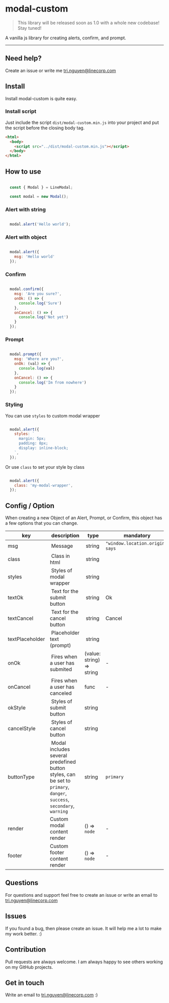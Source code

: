 # modal-custom

> This library will be released soon as 1.0 with a whole new codebase! Stay tuned!

A vanilla js library for creating alerts, confirm, and prompt.

---

## Need help?
Create an issue or write me tri.nguyen@linecorp.com

## Install

Install modal-custom is quite easy.

### Install script

Just include the script `dist/modal-custom.min.js` into your project and put the script before the closing body tag.

``` html
<html>
  <body>
    <script src="../dist/modal-custom.min.js"></script>
  </body>
</html>

```

## How to use

``` javascript

  const { Modal } = LineModal;

  const modal = new Modal();

```

### Alert with string

``` javascript

  modal.alert('Hello world');

```

### Alert with object

``` javascript

  modal.alert({
    msg: 'Hello world'
  });

```

### Confirm

``` javascript

  modal.confirm({
    msg: 'Are you sure?',
    onOk: () => {
      console.log('Sure')
    },
    onCancel: () => {
      console.log('Not yet')
    }
  });

```

### Prompt

``` javascript

  modal.prompt({
    msg: 'Where are you?',
    onOk: (val) => {
      console.log(val)
    },
    onCancel: () => {
      console.log('Im from nowhere')
    }
  });

```

### Styling

You can use `styles` to custom modal wrapper

``` javascript

  modal.alert({
    styles: `
      margin: 5px;
      padding: 8px;
      display: inline-block;
    `,
  });

```

Or use `class` to set your style by class

``` javascript

  modal.alert({
    class: 'my-modal-wrapper',
  });

```

## Config / Option


When creating a new Object of an Alert, Prompt, or Confirm, this object has a few options that you can change.


key | description | type | mandatory|
----|-----------|----|-----|
msg | Message | string | `"window.location.origin" says` |
class | Class in html | string |  |
styles | Styles of modal wrapper | string | |
textOk | Text for the submit button | string | Ok |
textCancel | Text for the cancel button | string | Cancel |
textPlaceholder | Placeholder text (prompt) | string |  |
onOk | Fires when a user has submited | (value: string) => string | - |
onCancel | Fires when a user has canceled | func | - |
okStyle | Styles of submit button | string |  |
cancelStyle | Styles of cancel button | string |  |
buttonType | Modal includes several predefined button styles, can be set to `primary`, `danger`, `success`, `secondary`, `warning` | string | `primary` |
render | Custom modal content render | () => `node` | - |
footer | Custom footer content render | () => `node` | - |

## Questions
For questions and support feel free to create an issue or write an email to
tri.nguyen@linecorp.com

## Issues
If you found a bug, then please create an issue. It will help me a lot to make my work better. :)

## Contribution
Pull requests are always welcome. I am always happy to see others working on
my GitHub projects.

## Get in touch
Write an email to tri.nguyen@linecorp.com :)

